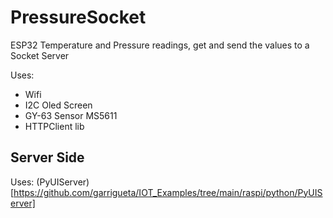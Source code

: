 # PressureSocket

ESP32 Temperature and Pressure readings, get and send the values to a Socket Server

Uses:
- Wifi
- I2C Oled Screen 
- GY-63 Sensor MS5611
- HTTPClient lib

## Server Side
Uses: (PyUIServer)[https://github.com/garrigueta/IOT_Examples/tree/main/raspi/python/PyUIServer]
